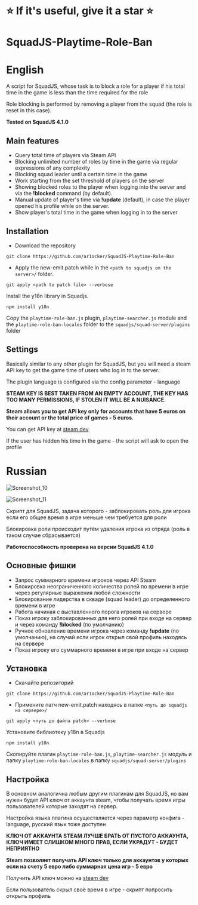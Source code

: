 # ⭐ If it's useful, give it a star ⭐
# SquadJS-Playtime-Role-Ban

# English

A script for SquadJS, whose task is to block a role for a player if his total time in the game is less than the time required for the role

Role blocking is performed by removing a player from the squad (the role is reset in this case).

**Tested on SquadJS 4.1.0**

## Main features

- Query total time of players via Steam API
- Blocking unlimited number of roles by time in the game via regular expressions of any complexity
- Blocking squad leader until a certain time in the game 
- Work starting from the set threshold of players on the server
- Showing blocked roles to the player when logging into the server and via the **!blocked** command (by default).
- Manual update of player's time via **!update** (default), in case the player opened his profile while on the server.
- Show player's total time in the game when logging in to the server

## Installation 

- Download the repository 

```
git clone https://github.com/ar1ocker/SquadJS-Playtime-Role-Ban
```
- Apply the new-emit.patch while in the ``<path to squadjs on the server>/`` folder.

```
git apply <path to patch file> --verbose
```

Install the y18n library in Squadjs.

```
npm install y18n
```

Copy the `playtime-role-ban.js` plugin, `playtime-searcher.js` module and the `playtime-role-ban-locales` folder to the `squadjs/squad-server/plugins` folder

## Settings

Basically similar to any other plugin for SquadJS, but you will need a steam API key to get the game time of users who log in to the server.

The plugin language is configured via the config parameter - language

**STEAM KEY IS BEST TAKEN FROM AN EMPTY ACCOUNT, THE KEY HAS TOO MANY PERMISSIONS, IF STOLEN IT WILL BE A NUISANCE**.

**Steam allows you to get API key only for accounts that have 5 euros on their account or the total price of games - 5 euros**.

You can get API key at [steam dev](https://steamcommunity.com/dev/apikey).

If the user has hidden his time in the game - the script will ask to open the profile

# Russian

![Screenshot_10](https://github.com/user-attachments/assets/97f94820-555e-4635-9fd8-cbdf1e71cbe5)

![Screenshot_11](https://github.com/user-attachments/assets/be61deb1-b67f-4a08-94a7-f88d201efb3e)

Скрипт для SquadJS, задача которого - заблокировать роль для игрока если его общее время в игре меньше чем требуется для роли

Блокировка роли происходит путём удаления игрока из отряда (роль в таком случае сбрасывается)

**Работоспособность проверена на версии SquadJS 4.1.0**

## Основные фишки

- Запрос суммарного времени игроков через API Steam
- Блокировка неограниченного количества ролей по времени в игре через регулярные выражения любой сложности
- Блокирование лидерства в скваде (squad leader) до определенного времени в игре 
- Работа начиная с выставленного порога игроков на сервере
- Показ игроку заблокированных для него ролей при входе на сервер и через команду **!blocked** (по умолчанию)
- Ручное обновление времени игрока через команду **!update** (по умолчанию), на случай если игрок открыл свой профиль находясь на сервере
- Показ игроку его суммарного времени в игре при входе на сервер

## Установка 

- Скачайте репозиторий 

```
git clone https://github.com/ar1ocker/SquadJS-Playtime-Role-Ban
```
- Примените патч new-emit.patch находясь в папке `<путь до squadjs на сервере>/`

```
git apply <путь до файла patch> --verbose
```

Установите библиотеку y18n в Squadjs

```
npm install y18n
```

Скопируйте плагин `playtime-role-ban.js`, `playtime-searcher.js` модуль и папку `playtime-role-ban-locales` в папку `squadjs/squad-server/plugins`

## Настройка

В основном аналогична любым другим плагинам для SquadJS, но вам нужен будет API ключ от аккаунта steam, чтобы получать время игры пользователей которые заходят на сервер.

Настройка языка плагина осуществляется через параметр конфига - language, русский язык тоже доступен

**КЛЮЧ ОТ АККАУНТА STEAM ЛУЧШЕ БРАТЬ ОТ ПУСТОГО АККАУНТА, КЛЮЧ ИМЕЕТ СЛИШКОМ МНОГО ПРАВ, ЕСЛИ УКРАДУТ - БУДЕТ НЕПРИЯТНО**

**Steam позволяет получать API ключ только для аккаунтов у которых если на счету 5 евро либо суммарная цена игр - 5 евро**

Получить API ключ можно на [steam dev](https://steamcommunity.com/dev/apikey)

Если пользователь скрыл своё время в игре - скрипт попросить открыть профиль
